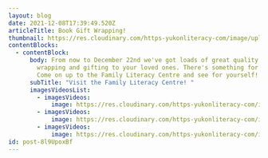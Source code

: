 ```yaml
---
layout: blog
date: 2021-12-08T17:39:49.520Z
articleTitle: Book Gift Wrapping!
thumbnail: https://res.cloudinary.com/https-yukonliteracy-com/image/upload/q_35/v1648533853/screen-shot-2021-12-08-at-10.39.27-am_akn7ln.png
contentBlocks:
  - contentBlock:
      body: From now to December 22nd we've got loads of great quality used books for
        wrapping and gifting to your loved ones. There's something for everyone!
        Come on up to the Family Literacy Centre and see for yourself!
      subTitle: "Visit the Family Literacy Centre! "
      imagesVideosList:
        - imagesVideos:
            image: https://res.cloudinary.com/https-yukonliteracy-com/image/upload/q_35/v1648533853/screen-shot-2021-12-08-at-10.39.27-am_akn7ln.png
        - imagesVideos:
            image: https://res.cloudinary.com/https-yukonliteracy-com/image/upload/q_35/v1648534193/gift-wrapping-2_wg2w7t.jpg
        - imagesVideos:
            image: https://res.cloudinary.com/https-yukonliteracy-com/image/upload/q_35/v1648534215/gift-wrap-3_jjzvu8.jpg
id: post-8l9UpoxBf
---
```

